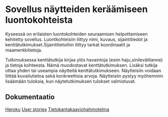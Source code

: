 # Sovellus näytteiden keräämiseen luontokohteista

Kyseessä on erilaisten luontokohteiden seuraamisen helpottamiseen kehitetty sovellus. Luontkohteisiin liittyy nimi, kuvaus, sijaintitiedot ja kenttätutkimukset.Sijaintitietoihin liittyy tarkat koordinaatit ja maamerkkitietoja. 

Tutkimuksessa kenttätutkija kirjaa ylös havaintoja (esim haju,sinilevätilanne) ja tietoja kohteesta. Nämä muodostavat kenttätutkimuksen. Lisäksi tutkija ottaa yhden tai useampia näytteitä kenttätutkimukseen. Näytteisiin voidaan liittää kuvailutietoa sekä konkreettisia arvoja. Näytteisiin pystyy myöhemmin lisäämään tuloksia, kun näytetutkimuksen tulokset valmistuvat.

## Dokumentaatio

[Heroku]()
[User stories](https://github.com/olgaviho/naytteidenKerays/blob/master/documentation/userstories.md)
[Tietokantakaaviohahmotelma](https://github.com/olgaviho/naytteidenKerays/blob/master/documentation/tietokantakaavio.md)

